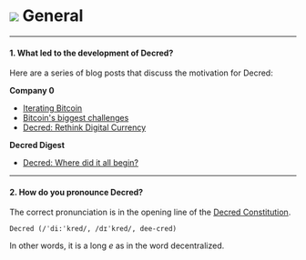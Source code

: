 # <img class="dcr-icon" src="/img/dcr-icons/Meta.svg" /> General

---

#### 1. What led to the development of Decred?

Here are a series of blog posts that discuss the motivation for Decred:

**Company 0**

* [Iterating Bitcoin](https://blog.companyzero.com/2015/12/iterating-bitcoin/)
* [Bitcoin's biggest challenges](https://blog.companyzero.com/2015/11/bitcoins-biggest-challenges/)
* [Decred: Rethink Digital Currency](https://blog.companyzero.com/2015/12/decred-rethink-digital-currency/)

**Decred Digest**

* [Decred: Where did it all begin?](https://thedecreddigest.com/2017/06/10/decred-where-did-it-all-begin/)

---

#### 2. How do you pronounce Decred?

The correct pronunciation is in the opening line of the [Decred Constitution](../governance/decred-constitution.md).

```no-highlight
Decred (/ˈdi:ˈkred/, /dɪˈkred/, dee-cred)
```

In other words, it is a long _e_ as in the word decentralized.
